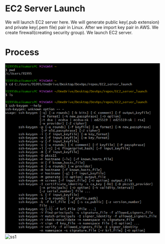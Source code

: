 
# EC2 Server Launch

We will launch EC2 server here. We will generate public key(.pub extension) and private key(.pem file) pair in Linux. After we import key pair in AWS. We create firewall(creating security group). We launch EC2 server.

# Process
![Alt text for the image](1_EC2_server_launch/ss1.png)
![ss1](https://github.com/user-attachments/assets/0d438925-3eff-4281-b0d1-e3e26efc4f77)

